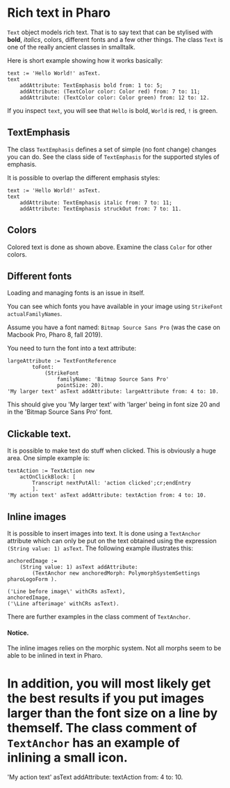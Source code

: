 # Rich text in Pharo

`Text` object models rich text. That is to say text that can be stylised with **bold**, *italics*, colors, different fonts and a few other things. The class `Text` is one of the really ancient classes in smalltalk.

Here is short example showing how it works basically:

```Smalltalk
text := 'Hello World!' asText.
text
	addAttribute: TextEmphasis bold from: 1 to: 5;
	addAttribute: (TextColor color: Color red) from: 7 to: 11;
	addAttribute: (TextColor color: Color green) from: 12 to: 12.
```

If you inspect `text`, you will see that `Hello` is bold, `World` is red, `!` is green.

## TextEmphasis
The class `TextEmphasis` defines a set of simple (no font change) changes you can do. See the class side of `TextEmphasis` for the supported styles of emphasis.

It is possible to overlap the different emphasis styles:

```Smalltalk
text := 'Hello World!' asText.
text
	addAttribute: TextEmphasis italic from: 7 to: 11;
	addAttribute: TextEmphasis struckOut from: 7 to: 11.
```

## Colors
Colored text is done as shown above. Examine the class `Color` for other colors.

## Different fonts
Loading and managing fonts is an issue in itself.

You can see which fonts you have available in your image using `StrikeFont actualFamilyNames`.

Assume you have a font named: `Bitmap Source Sans Pro` (was the case on Macbook Pro, Pharo 8, fall 2019). 

You need to turn the font into a text attribute:

```Smalltalk
largeAttribute := TextFontReference
		toFont:
			(StrikeFont
				familyName: 'Bitmap Source Sans Pro'
				pointSize: 20).
'My larger text' asText addAttribute: largeAttribute from: 4 to: 10.
```

This should give you 'My larger text' with 'larger' being in font size 20 and in the 'Bitmap Source Sans Pro' font.

## Clickable text.
It is possible to make text do stuff when clicked. This is obviously a huge area. One simple example is:

```Smalltalk
textAction := TextAction new 
	actOnClickBlock: [ 
		Transcript nextPutAll: 'action clicked';cr;endEntry
		].
'My action text' asText addAttribute: textAction from: 4 to: 10.
```

## Inline images
It is possible to insert images into text. It is done using a `TextAnchor` attribute which can only be put on the text obtained using the expression `(String value: 1) asText`. The following example illustrates this:

```Smalltalk
anchoredImage := 
	(String value: 1) asText addAttribute: 
		(TextAnchor new anchoredMorph: PolymorphSystemSettings pharoLogoForm ).

('Line before image\' withCRs asText), 
anchoredImage,  
('\Line afterimage' withCRs asText).
```

There are further examples in the class comment of `TextAnchor`.

#### Notice.
The inline images relies on the morphic system. Not all morphs seem to be able to be inlined in text in Pharo.

In addition, you will most likely get the best results if you put images larger than the font size on a line by themself. The class comment of `TextAnchor` has an example of inlining a small icon.
=======

'My action text' asText addAttribute: textAction from: 4 to: 10.
```
